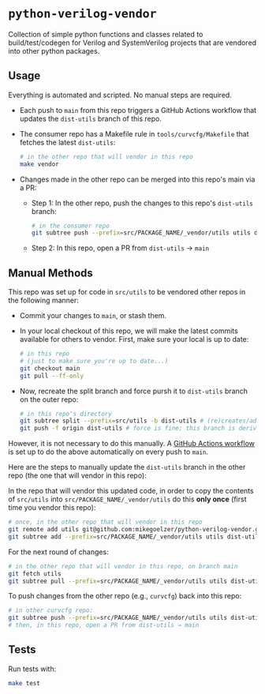 # `python-verilog-vendor`

Collection of simple python functions and classes related to build/test/codegen for Verilog and SystemVerilog projects that are vendored into other python packages.

## Usage

Everything is automated and scripted.  No manual steps are required.  

  - Each push to `main` from this repo triggers a GitHub Actions workflow that updates the `dist-utils` branch of this repo.
  - The consumer repo has a Makefile rule in `tools/curvcfg/Makefile` that fetches the latest `dist-utils`:

    ```sh
    # in the other repo that will vendor in this repo
    make vendor
    ```

  - Changes made in the other repo can be merged into this repo's main via a PR:

    - Step 1: In the other repo, push the changes to this repo's `dist-utils` branch:

      ```sh
      # in the consumer repo
      git subtree push --prefix=src/PACKAGE_NAME/_vendor/utils utils dist-utils
      ```

    - Step 2: In this repo, open a PR from `dist-utils` → `main`

## Manual Methods

This repo was set up for code in `src/utils` to be vendored other repos in the following manner:

  - Commit your changes to `main`, or stash them.

  - In your local checkout of this repo, we will make the latest commits available for others to vendor.  First, make sure your local is up to date:
    ```sh
    # in this repo
    # (just to make sure you're up to date...)
    git checkout main    
    git pull --ff-only
    ```

  - Now, recreate the split branch and force pursh it to `dist-utils` branch on the outer repo:

    ```sh
    # in this repo's directory
    git subtree split --prefix=src/utils -b dist-utils # (re)creates/advances the split branch
    git push -f origin dist-utils # force is fine; this branch is derived
    ```

However, it is not necessary to do this manually. A [GitHub Actions workflow](.github/workflows/update-dist-utils.yml) is set up to do the above automatically on every push to `main`.  

Here are the steps to manually update the `dist-utils` branch in the other repo (the one that will vendor in this repo):

In the repo that will vendor this updated code, in order to copy the contents of `src/utils` into `src/PACKAGE_NAME/_vendor/utils` do this **only once** (first time you vendor this repo):

```sh
# once, in the other repo that will vendor in this repo
git remote add utils git@github.com:mikegoelzer/python-verilog-vendor.git
git subtree add --prefix=src/PACKAGE_NAME/_vendor/utils utils dist-utils --squash
```

For the next round of changes:

```sh
# in the other repo that will vendor in this repo, on branch main
git fetch utils
git subtree pull --prefix=src/PACKAGE_NAME/_vendor/utils utils dist-utils --squash
```

To push changes from the other repo (e.g., `curvcfg`) back into this repo:

```sh
# in other curvcfg repo:
git subtree push --prefix=src/PACKAGE_NAME/_vendor/utils utils dist-utils
# then, in this repo, open a PR from dist-utils → main
```

## Tests

Run tests with:

```sh
make test
```
